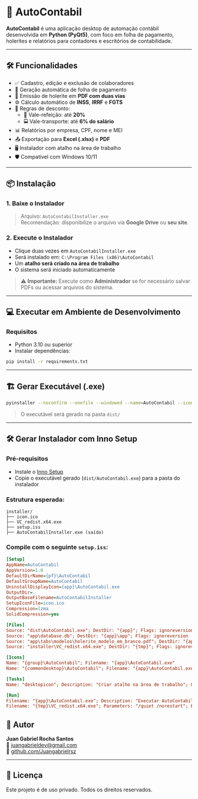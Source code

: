 # 🧾 AutoContabil

**AutoContabil** é uma aplicação desktop de automação contábil desenvolvida em **Python (PyQt5)**, com foco em folha de pagamento, holerites e relatórios para contadores e escritórios de contabilidade.

---

## 🛠️ Funcionalidades

- ✅ Cadastro, edição e exclusão de colaboradores
- 📄 Geração automática de folha de pagamento
- 🧾 Emissão de holerite em **PDF com duas vias**
- ⚙️ Cálculo automático de **INSS**, **IRRF** e **FGTS**
- 🧮 Regras de desconto:
  - 🥗 Vale-refeição: até **20%**
  - 🚍 Vale-transporte: até **6% do salário**
- 📊 Relatórios por empresa, CPF, nome e MEI
- 📤 Exportação para **Excel (.xlsx)** e **PDF**
- 🖥️ Instalador com atalho na área de trabalho
- 🛡️ Compatível com Windows 10/11

---

## 📦 Instalação

### 1. Baixe o Instalador

> Arquivo: `AutoContabilInstaller.exe`  
> Recomendação: disponibilize o arquivo via **Google Drive** ou **seu site**.

### 2. Execute o Instalador

- Clique duas vezes em `AutoContabilInstaller.exe`
- Será instalado em: `C:\Program Files (x86)\AutoContabil`
- Um **atalho será criado na área de trabalho**
- O sistema será iniciado automaticamente

> ⚠️ **Importante:** Execute como **Administrador** se for necessário salvar PDFs ou acessar arquivos do sistema.

---

## 💻 Executar em Ambiente de Desenvolvimento

### Requisitos

- Python 3.10 ou superior
- Instalar dependências:

```bash
pip install -r requirements.txt

```

---

## 🏗️ Gerar Executável (.exe)

```bash
pyinstaller --noconfirm --onefile --windowed --name=AutoContabil --icon=installer/icon.ico --add-data "app/database.db;app" --add-data "app/tabs/modelos/holerite_modelo_em_branco.pdf;app/tabs/modelos" run.py
```

> O executável será gerado na pasta `dist/`

---

## 🛠️ Gerar Instalador com Inno Setup

### Pré-requisitos

- Instale o [Inno Setup](https://jrsoftware.org/isinfo.php)
- Copie o executável gerado (`dist/AutoContabil.exe`) para a pasta do instalador

### Estrutura esperada:

```
installer/
├── icon.ico
├── VC_redist.x64.exe
├── setup.iss
├── AutoContabilInstaller.exe (saída)
```

### Compile com o seguinte `setup.iss`:

```ini
[Setup]
AppName=AutoContabil
AppVersion=1.0
DefaultDirName={pf}\AutoContabil
DefaultGroupName=AutoContabil
UninstallDisplayIcon={app}\AutoContabil.exe
OutputDir=.
OutputBaseFilename=AutoContabilInstaller
SetupIconFile=icon.ico
Compression=lzma
SolidCompression=yes

[Files]
Source: "dist\AutoContabil.exe"; DestDir: "{app}"; Flags: ignoreversion
Source: "app\database.db"; DestDir: "{app}\app"; Flags: ignoreversion
Source: "app\tabs\modelos\holerite_modelo_em_branco.pdf"; DestDir: "{app}\app\tabs\modelos"; Flags: ignoreversion
Source: "installer\VC_redist.x64.exe"; DestDir: "{tmp}"; Flags: ignoreversion

[Icons]
Name: "{group}\AutoContabil"; Filename: "{app}\AutoContabil.exe"
Name: "{commondesktop}\AutoContabil"; Filename: "{app}\AutoContabil.exe"; Tasks: desktopicon

[Tasks]
Name: "desktopicon"; Description: "Criar atalho na área de trabalho"; GroupDescription: "Opções adicionais"

[Run]
Filename: "{app}\AutoContabil.exe"; Description: "Executar AutoContabil"; Flags: nowait postinstall skipifsilent
Filename: "{tmp}\VC_redist.x64.exe"; Parameters: "/quiet /norestart"; Flags: waituntilterminated

```


## 👤 Autor

**Juan Gabriel Rocha Santos**  
📧 juangabrieldev@gmail.com  
🔗 [github.com/Juangabrielrsz](https://github.com/Juangabrielrsz)

---

## 📃 Licença

Este projeto é de uso privado. Todos os direitos reservados.
